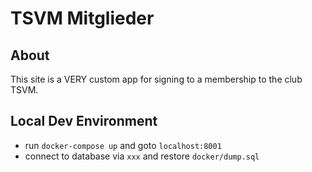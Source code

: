 # TSVM Mitglieder
## About
This site is a VERY custom app for signing to a membership to the club TSVM.

## Local Dev Environment
- run `docker-compose up` and goto `localhost:8001`
- connect to database via `xxx` and restore `docker/dump.sql`
